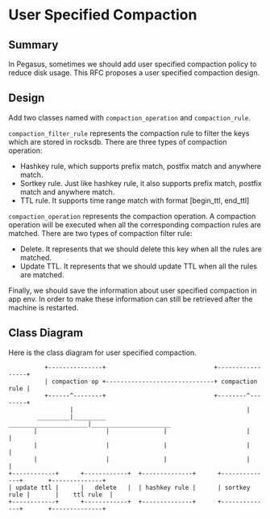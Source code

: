 # User Specified Compaction

## Summary

In Pegasus, sometimes we should add user specified compaction policy to reduce disk usage. This RFC proposes a user specified compaction design.

## Design

Add two classes named with `compaction_operation` and `compaction_rule`.

`compaction_filter_rule` represents the compaction rule to filter the keys which are stored in rocksdb.
There are three types of compaction operation:
- Hashkey rule, which supports prefix match, postfix match and anywhere match.
- Sortkey rule. Just like hashkey rule, it also supports prefix match, postfix match and anywhere match.
- TTL rule. It supports time range match with format [begin_ttl, end_ttl]

`compaction_operation` represents the compaction operation. A compaction operation will be executed when all the corresponding compaction rules are matched.
There are two types of compaction filter rule:
- Delete. It represents that we should delete this key when all the rules are matched.
- Update TTL. It represents that we should update TTL when all the rules are matched.

Finally, we should save the information about user specified compaction in app env. In order to make these information can still be retrieved after the machine is restarted.

## Class Diagram

Here is the class diagram for user specified compaction.

```
          +---------------+                              +-----------------+
          | compaction op +------------------------------+ compaction rule |
          +------^--------+                              +--------^--------+
                 |                                                |
        _________|_________                 ______________________|______________________
       |                   |               |                      |                      |
       |                   |               |                      |                      |
       |                   |               |                      |                      |
+------------+      +------------+  +--------------+      +--------------+       +--------------+
| update ttl |      |   delete   |  | hashkey rule |      | sortkey rule |       |    ttl rule  |
+------------+      +------------+  +--------------+      +--------------+       +--------------+
```
